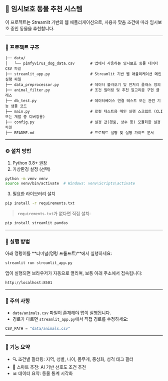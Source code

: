 ## 🐾 임시보호 동물 추천 시스템



이 프로젝트는 Streamlit 기반의 웹 애플리케이션으로, 사용자 맞춤 조건에 따라 임시보호 중인 동물을 추천합니다.



---

### 📁 프로젝트 구조

```
├── data/
│   └── pimfyvirus_dog_data.csv       # 앱에서 사용하는 임시보호 동물 데이터 CSV 파일
├── streamlit_app.py                  # Streamlit 기반 웹 애플리케이션 메인 실행 파일
├── data_preprocessor.py              # 데이터 불러오기 및 전처리 클래스 정의
├── animal_filter.py                  # 조건 필터링 및 추천 알고리즘 구현 클래스
├── db_test.py                        # 데이터베이스 연결 테스트 또는 관련 기능 샘플 코드
├── main.py                           # 로컬 테스트용 메인 실행 스크립트 (CLI 또는 개발 중 디버깅용)
├── config.py                         # 설정 값(경로, 상수 등) 모듈화한 설정 파일
├── README.md                         # 프로젝트 설명 및 실행 가이드 문서
```

---

### ⚙️ 설치 방법

1. Python 3.8+ 권장
2. 가상환경 설정 (선택)

```bash
python -m venv venv
source venv/bin/activate  # Windows: venv\Scripts\activate
```

3. 필요한 라이브러리 설치

```bash
pip install -r requirements.txt
```

> `requirements.txt`가 없다면 직접 설치:

```bash
pip install streamlit pandas
```

---

### 🚀 실행 방법

아래 명령어를 \*\*터미널(명령 프롬프트)\*\*에서 실행하세요:

```bash
streamlit run streamlit_app.py
```

앱이 실행되면 브라우저가 자동으로 열리며, 보통 아래 주소에서 접속됩니다:

```
http://localhost:8501
```

---

### 📌 주의 사항

* `data/animals.csv` 파일이 존재해야 앱이 실행됩니다.
* 경로가 다르면 `streamlit_app.py`에서 직접 경로를 수정하세요:

```python
CSV_PATH = "data/animals.csv"
```

---

### 🧠 기능 요약

* 🔍 조건별 필터링: 지역, 성별, 나이, 몸무게, 중성화, 성격 태그 필터
* 🤖 스마트 추천: AI 기반 선호도 조건 추천
* 📊 데이터 요약: 동물 통계 시각화
